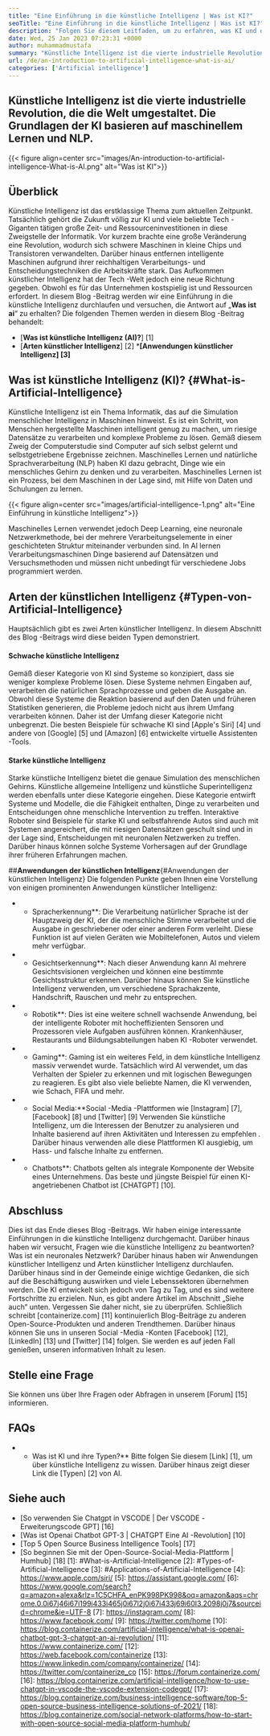 ```yaml
---
title: "Eine Einführung in die künstliche Intelligenz | Was ist KI?" 
seoTitle: "Eine Einführung in die künstliche Intelligenz | Was ist KI?" 
description: "Folgen Sie diesem Leitfaden, um zu erfahren, was KI und die Anwendungen künstlicher Intelligenz ist. Künstliche Intelligenz hat in allen Bereichen des Lebens eine Revolution gebracht." 
date: Wed, 25 Jan 2023 07:23:31 +0000
author: muhammadmustafa
summary: "Künstliche Intelligenz ist die vierte industrielle Revolution, die die Welt umgestaltet. Die Grundlagen der KI basieren auf maschinellem Lernen und NLP." 
url: /de/an-introduction-to-artificial-intelligence-what-is-ai/
categories: ['Artificial intelligence']
---
```


## Künstliche Intelligenz ist die vierte industrielle Revolution, die die Welt umgestaltet. Die Grundlagen der KI basieren auf maschinellem Lernen und NLP.

{{< figure align=center src="images/An-introduction-to-artificial-intelligence-What-is-AI.png" alt="Was ist KI">}}


## Überblick
Künstliche Intelligenz ist das erstklassige Thema zum aktuellen Zeitpunkt. Tatsächlich gehört die Zukunft völlig zur KI und viele beliebte Tech -Giganten tätigen große Zeit- und Ressourceninvestitionen in diese Zweigstelle der Informatik. Vor kurzem brachte eine große Veränderung eine Revolution, wodurch sich schwere Maschinen in kleine Chips und Transistoren verwandelten. Darüber hinaus entfernen intelligente Maschinen aufgrund ihrer reichhaltigen Verarbeitungs- und Entscheidungstechniken die Arbeitskräfte stark. Das Aufkommen künstlicher Intelligenz hat der Tech -Welt jedoch eine neue Richtung gegeben. Obwohl es für das Unternehmen kostspielig ist und Ressourcen erfordert. In diesem Blog -Beitrag werden wir eine Einführung in die künstliche Intelligenz durchlaufen und versuchen, die Antwort auf „**Was ist ai**“ zu erhalten?
Die folgenden Themen werden in diesem Blog -Beitrag behandelt:
* [**Was ist künstliche Intelligenz (AI)?**] [1]
* [**Arten künstlicher Intelligenz**] [2]
***[Anwendungen künstlicher Intelligenz] [3]**

## Was ist künstliche Intelligenz (KI)? {#What-is-Artificial-Intelligence}
Künstliche Intelligenz ist ein Thema Informatik, das auf die Simulation menschlicher Intelligenz in Maschinen hinweist. Es ist ein Schritt, von Menschen hergestellte Maschinen intelligent genug zu machen, um riesige Datensätze zu verarbeiten und komplexe Probleme zu lösen. Gemäß diesem Zweig der Computerstudie sind Computer auf sich selbst gelernt und selbstgetriebene Ergebnisse zeichnen. Maschinelles Lernen und natürliche Sprachverarbeitung (NLP) haben KI dazu gebracht, Dinge wie ein menschliches Gehirn zu denken und zu verarbeiten. Maschinelles Lernen ist ein Prozess, bei dem Maschinen in der Lage sind, mit Hilfe von Daten und Schulungen zu lernen.

{{< figure align=center src="images/artificial-intelligence-1.png" alt="Eine Einführung in künstliche Intelligenz">}}

Maschinelles Lernen verwendet jedoch Deep Learning, eine neuronale Netzwerkmethode, bei der mehrere Verarbeitungselemente in einer geschichteten Struktur miteinander verbunden sind. In AI lernen Verarbeitungsmaschinen Dinge basierend auf Datensätzen und Versuchsmethoden und müssen nicht unbedingt für verschiedene Jobs programmiert werden.

## Arten der künstlichen Intelligenz {#Typen-von-Artificial-Intelligence}
Hauptsächlich gibt es zwei Arten künstlicher Intelligenz. In diesem Abschnitt des Blog -Beitrags wird diese beiden Typen demonstriert.

#### Schwache künstliche Intelligenz
Gemäß dieser Kategorie von KI sind Systeme so konzipiert, dass sie weniger komplexe Probleme lösen. Diese Systeme nehmen Eingaben auf, verarbeiten die natürlichen Sprachprozesse und geben die Ausgabe an. Obwohl diese Systeme die Reaktion basierend auf den Daten und früheren Statistiken generieren, die Probleme jedoch nicht aus ihrem Umfang verarbeiten können. Daher ist der Umfang dieser Kategorie nicht unbegrenzt. Die besten Beispiele für schwache KI sind [Apple's Siri] [4] und andere von [Google] [5] und [Amazon] [6] entwickelte virtuelle Assistenten -Tools.

#### Starke künstliche Intelligenz
Starke künstliche Intelligenz bietet die genaue Simulation des menschlichen Gehirns. Künstliche allgemeine Intelligenz und künstliche Superintelligenz werden ebenfalls unter diese Kategorie eingehen. Diese Kategorie entwirft Systeme und Modelle, die die Fähigkeit enthalten, Dinge zu verarbeiten und Entscheidungen ohne menschliche Intervention zu treffen. Interaktive Roboter sind Beispiele für starke KI und selbstfahrende Autos sind auch mit Systemen angereichert, die mit riesigen Datensätzen geschult sind und in der Lage sind, Entscheidungen mit neuronalen Netzwerken zu treffen. Darüber hinaus können solche Systeme Vorhersagen auf der Grundlage ihrer früheren Erfahrungen machen.

##**Anwendungen der künstlichen Intelligenz**{#Anwendungen der künstlichen Intelligenz}
Die folgenden Punkte geben Ihnen eine Vorstellung von einigen prominenten Anwendungen künstlicher Intelligenz:
* * Spracherkennung**: Die Verarbeitung natürlicher Sprache ist der Hauptzweig der KI, der die menschliche Stimme verarbeitet und die Ausgabe in geschriebener oder einer anderen Form verleiht. Diese Funktion ist auf vielen Geräten wie Mobiltelefonen, Autos und vielem mehr verfügbar.
* * Gesichtserkennung**: Nach dieser Anwendung kann AI mehrere Gesichtsvisionen vergleichen und können eine bestimmte Gesichtsstruktur erkennen. Darüber hinaus können Sie künstliche Intelligenz verwenden, um verschiedene Sprachakzente, Handschrift, Rauschen und mehr zu entsprechen.
* * Robotik**: Dies ist eine weitere schnell wachsende Anwendung, bei der intelligente Roboter mit hocheffizienten Sensoren und Prozessoren viele Aufgaben ausführen können. Krankenhäuser, Restaurants und Bildungsabteilungen haben KI -Roboter verwendet.
* * Gaming**: Gaming ist ein weiteres Feld, in dem künstliche Intelligenz massiv verwendet wurde. Tatsächlich wird AI verwendet, um das Verhalten der Spieler zu erkennen und mit logischen Bewegungen zu reagieren. Es gibt also viele beliebte Namen, die KI verwenden, wie Schach, FIFA und mehr.
* * Social Media:**Social -Media -Plattformen wie [Instagram] [7], [Facebook] [8] und [Twitter] [9] Verwenden Sie künstliche Intelligenz, um die Interessen der Benutzer zu analysieren und Inhalte basierend auf ihren Aktivitäten und Interessen zu empfehlen . Darüber hinaus verwenden alle diese Plattformen KI ausgiebig, um Hass- und falsche Inhalte zu entfernen.
* * Chatbots**: Chatbots gelten als integrale Komponente der Website eines Unternehmens. Das beste und jüngste Beispiel für einen KI-angetriebenen Chatbot ist [CHATGPT] [10].

## Abschluss
Dies ist das Ende dieses Blog -Beitrags. Wir haben einige interessante Einführungen in die künstliche Intelligenz durchgemacht. Darüber hinaus haben wir versucht, Fragen wie die künstliche Intelligenz zu beantworten? Was ist ein neuronales Netzwerk? Darüber hinaus haben wir Anwendungen künstlicher Intelligenz und Arten künstlicher Intelligenz durchlaufen. Darüber hinaus sind in der Gemeinde einige wichtige Gedanken, die sich auf die Beschäftigung auswirken und viele Lebenssektoren übernehmen werden. Die KI entwickelt sich jedoch von Tag zu Tag, und es sind weitere Fortschritte zu erzielen. Nun, es gibt andere Artikel im Abschnitt „Siehe auch“ unten. Vergessen Sie daher nicht, sie zu überprüfen.
Schließlich schreibt [containerize.com] [11] kontinuierlich Blog-Beiträge zu anderen Open-Source-Produkten und anderen Trendthemen. Darüber hinaus können Sie uns in unseren Social -Media -Konten [Facebook] [12], [LinkedIn] [13] und [Twitter] [14] folgen. Sie werden es auf jeden Fall genießen, unseren informativen Inhalt zu lesen.

## Stelle eine Frage
Sie können uns über Ihre Fragen oder Abfragen in unserem [Forum] [15] informieren.

## FAQs
* * Was ist KI und ihre Typen?**
Bitte folgen Sie diesem [Link] [1], um über künstliche Intelligenz zu wissen. Darüber hinaus zeigt dieser Link die [Typen] [2] von AI.

## Siehe auch
  * [So verwenden Sie Chatgpt in VSCODE | Der VSCODE -Erweiterungscode GPT] [16]
  * [Was ist Openai Chatbot GPT-3 | CHATGPT Eine AI -Revolution] [10]
  * [Top 5 Open Source Business Intelligence Tools] [17]
  * [So beginnen Sie mit der Open-Source-Social-Media-Plattform | Humhub] [18]
[1]: #What-is-Artificial-Intelligence
[2]: #Types-of-Artificial-Intelligence
[3]: #Applications-of-Artificial-Intelligence
[4]: https://www.apple.com/siri/
[5]: https://assistant.google.com/
[6]: https://www.google.com/search?q=amazon+alexa&rlz=1C5CHFA_enPK998PK998&oq=amazon&aqs=chrome.0.0i67j46i67i199i433i465j0i67l2j0i67i433j69i60l3.2098j0j7&sourceid=chrome&ie=UTF-8
[7]: https://instagram.com/
[8]: https://www.facebook.com/
[9]: https://twitter.com/home
[10]: https://blog.containerize.com/artificial-intelligence/what-is-openai-chatbot-gpt-3-chatgpt-an-ai-revolution/
[11]: https://www.containerize.com/
[12]: https://web.facebook.com/containerize
[13]: https://www.linkedin.com/company/containerize/
[14]: https://twitter.com/containerize_co
[15]: https://forum.containerize.com/
[16]: https://blog.containerize.com/artificial-intelligence/how-to-use-chatgpt-in-vscode-the-vscode-extension-codegpt/
[17]: https://blog.containerize.com/business-intelligence-software/top-5-open-source-business-intelligence-solutions-of-2021/
[18]: https://blog.containerize.com/social-network-platforms/how-to-start-with-open-source-social-media-platform-humhub/
